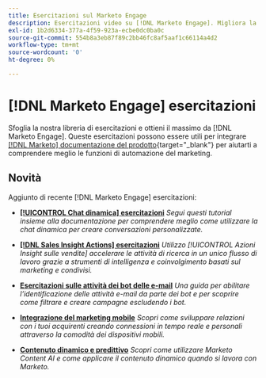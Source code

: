 ```yaml
---
title: Esercitazioni sul Marketo Engage
description: Esercitazioni video su [!DNL Marketo Engage]. Migliora la tua comprensione su come utilizzare le funzionalità di automazione del marketing e altro ancora.
exl-id: 1b2d6334-377a-4f59-923a-ecbe0dc0ba0c
source-git-commit: 554b8a3eb87f89c2bb46fc8af5aaf1c66114a4d2
workflow-type: tm+mt
source-wordcount: '0'
ht-degree: 0%

---
```


# [!DNL Marketo Engage] esercitazioni

Sfoglia la nostra libreria di esercitazioni e ottieni il massimo da [!DNL Marketo Engage]. Queste esercitazioni possono essere utili per integrare [[!DNL Marketo] documentazione del prodotto](https://experienceleague.adobe.com/docs/marketo/using/home.html){target=&quot;_blank&quot;} per aiutarti a comprendere meglio le funzioni di automazione del marketing.

## Novità

Aggiunto di recente [!DNL Marketo Engage] esercitazioni:

* **[[!UICONTROL Chat dinamica]  esercitazioni](dynamic-chat/dynamic-chat-overview.md)**
   _Segui questi tutorial insieme alla documentazione per comprendere meglio come utilizzare la chat dinamica per creare conversazioni personalizzate._

* **[[!DNL Sales Insight Actions] esercitazioni](/help/sales-insight-actions/overview.md)**
   _Utilizzo [!UICONTROL Azioni Insight sulle vendite] accelerare le attività di ricerca in un unico flusso di lavoro grazie a strumenti di intelligenza e coinvolgimento basati sul marketing e condivisi._

* **[Esercitazioni sulle attività dei bot delle e-mail](filtering-email-bot-activities/setup.md)**
   _Una guida per abilitare l’identificazione delle attività e-mail da parte dei bot e per scoprire come filtrare e creare campagne escludendo i bot._

* **[Integrazione del marketing mobile](cross-channel-marketing/mobile-marketing-learn.md)**
   _Scopri come sviluppare relazioni con i tuoi acquirenti creando connessioni in tempo reale e personali attraverso la comodità dei dispositivi mobili._

* **[Contenuto dinamico e predittivo](email-marketing/dynamic-and-predictive-content-learn.md)**
   _Scopri come utilizzare Marketo Content AI e come applicare il contenuto dinamico quando si lavora con Marketo._
